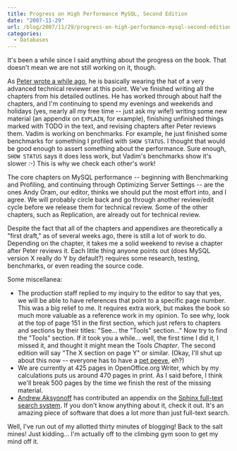 ```yaml
---
title: Progress on High Performance MySQL, Second Edition
date: "2007-11-29"
url: /blog/2007/11/29/progress-on-high-performance-mysql-second-edition/
categories:
  - Databases
---
```

It's been a while since I said anything about the progress on the book. That doesn't mean we are not still working on it, though.

As [Peter wrote a while ago](http://www.mysqlperformanceblog.com/2007/11/12/how-we-work-on-high-performance-mysql-second-edition/), he is basically wearing the hat of a very advanced technical reviewer at this point. We've finished writing all the chapters from his detailed outlines. He has worked through about half the chapters, and I'm continuing to spend my evenings and weekends and holidays (yes, nearly all my free time -- just ask my wife!) writing some new material (an appendix on `EXPLAIN`, for example), finishing unfinished things marked with TODO in the text, and revising chapters after Peter reviews them. Vadim is working on benchmarks. For example, he just finished some benchmarks for something I profiled with `SHOW STATUS`. I thought that would be good enough to assert something about the performance. Sure enough, `SHOW STATUS` says it does less work, but Vadim's benchmarks show it's slower :-) This is why we check each other's work!

The core chapters on MySQL performance -- beginning with Benchmarking and Profiling, and continuing through Optimizing Server Settings -- are the ones Andy Oram, our editor, thinks we should put the most effort into, and I agree. We will probably circle back and go through another review/edit cycle before we release them for technical review. Some of the other chapters, such as Replication, are already out for technical review.

Despite the fact that all of the chapters and appendixes are theoretically a "first draft," as of several weeks ago, there is still a lot of work to do. Depending on the chapter, it takes me a solid weekend to revise a chapter after Peter reviews it. Each little thing anyone points out (does MySQL version X really do Y by default?) requires some research, testing, benchmarks, or even reading the source code.

Some miscellanea:

*   The production staff replied to my inquiry to the editor to say that yes, we will be able to have references that point to a specific page number. This was a big relief to me. It requires extra work, but makes the book so much more valuable as a reference work in my opinion. To see why, look at the top of page 151 in the first section, which just refers to chapters and sections by their titles: "See... the "Tools" section..." Now try to find the "Tools" section. If it took you a while... well, the first time I did it, I missed it, and thought it might mean the Tools *Chapter*. The second edition will say "The X section on page Y" or similar. (Okay, I'll shut up about this now -- everyone has to have a [pet peeve](/blog/2007/02/14/review-of-pro-nagios-20-and-nagios-system-and-network-monitoring/), eh?)
*   We are currently at 425 pages in OpenOffice.org Writer, which by my calculations puts us around 470 pages in print. As I said before, I think we'll break 500 pages by the time we finish the rest of the missing material.
*   [Andrew Aksyonoff](http://shodan.ru/) has contributed an appendix on the [Sphinx full-text search system](http://www.sphinxsearch.com/). If you don't know anything about it, check it out. It's an amazing piece of software that does a lot more than just full-text search.

Well, I've run out of my allotted thirty minutes of blogging! Back to the salt mines! Just kidding... I'm actually off to the climbing gym soon to get my mind off it.



